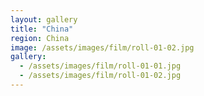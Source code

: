 ```yaml
---
layout: gallery
title: "China"
region: China  
image: /assets/images/film/roll-01-02.jpg
gallery:
  - /assets/images/film/roll-01-01.jpg
  - /assets/images/film/roll-01-02.jpg
---
```

